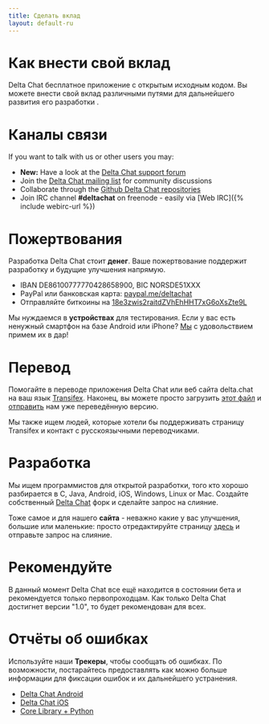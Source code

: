 ```yaml
---
title: Сделать вклад
layout: default-ru
---
```




<!-- GENERATED FILE -- DO NOT EDIT -->



# Как внести свой вклад

Delta Chat бесплатное приложение с открытым исходным кодом. Вы можете внести свой вклад различными путями для дальнейшего развития его разработки .


# Каналы связи

If you want to talk with us or other users you may:

- <b>New:</b> Have a look at the [Delta Chat support forum](https://support.delta.chat)
- Join the [Delta Chat mailing list](https://lists.codespeak.net/postorius/lists/delta.codespeak.net/) for community discussions
- Collaborate through the [Github Delta Chat repositories](https://github.com/deltachat/)
- Join IRC channel **#deltachat** on freenode - easily via [Web IRC]({% include webirc-url %})


# Пожертвования

Разработка Delta Chat стоит **денег**. Ваше пожертвование поддержит разработку и будущие улучшения напрямую.

- IBAN DE86100777770428658900, BIC NORSDE51XXX
- PayPal или банковская карта: [paypal.me/deltachat](https://paypal.me/deltachat/20)
- Отправляйте биткоины на [18e3zwis2raitdZVhEhHHT7xG6oXsZte9L](bitcoin:18e3zwis2raitdZVhEhHHT7xG6oXsZte9L)

Мы нуждаемся в **устройствах** для тестирования. Если у вас есть ненужный смартфон на базе Android или iPhone?
[Мы](imprint) с удовольствием примем их в дар!

# Перевод

Помогайте в переводе приложения Delta Chat или веб сайта delta.chat на ваш язык
[Transifex](https://www.transifex.com/delta-chat/public/).
Наконец, вы можете просто загрузить [этот файл](https://raw.githubusercontent.com/deltachat/deltachat-android/master/MessengerProj/src/main/res/values/strings.xml) и [отправить](imprint) нам уже переведённую версию.

Мы также ищем людей, которые хотели бы поддерживать страницу Transifex и контакт с русскоязычными переводчиками.


# Разработка

Мы ищем программистов для открытой разработки, того кто хорошо разбирается в C, Java, Android, iOS, Windows, Linux or Mac.
Создайте собственный [Delta Chat](https://github.com/deltachat/) форк и сделайте запрос на слияние.

Тоже самое и для нашего **сайта** - неважно какие у вас улучшения, большие или маленькие: просто отредактируйте страницу [здесь](https://github.com/deltachat/deltachat-pages) и отправьте запрос на слияние.

# Рекомендуйте

В данный момент Delta Chat все ещё находится в состоянии бета и рекомендуется только первопроходцам. Как только Delta Chat достигнет версии "1.0", то будет рекомендован для всех.


# Отчёты об ошибках

Используйте наши **Трекеры**, чтобы сообщать об ошибках. По возможности, постарайтесь предоставлять как можно больше информации для фиксации ошибок и их дальнейшего устранения.

- [Delta Chat Android](https://github.com/deltachat/deltachat-android/issues)
- [Delta Chat iOS](https://github.com/deltachat/deltachat-ios/issues)
- [Core Library + Python](https://github.com/deltachat/deltachat-core/issues)



